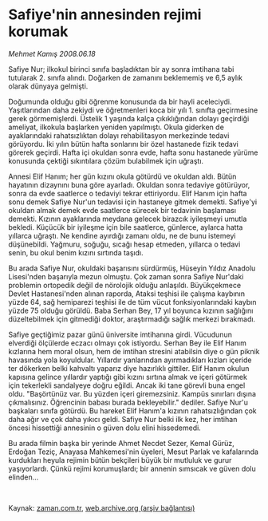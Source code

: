# Safiye'nin  annesinden  rejimi korumak

*Mehmet Kamış 2008.06.18*

<tr><td class="metin" colspan="2" style="padding-top: 20px; padding-left: 5px; padding-right: 10px;">Safiye Nur; ilkokul birinci sınıfa başladıktan bir ay sonra imtihana tabi tutularak 2. sınıfa alındı. Doğarken de zamanını beklememiş ve 6,5 aylık olarak dünyaya gelmişti.</td></tr><tr><td class="metin" colspan="2" style="padding-top: 20px; padding-left: 5px; padding-right: 10px;"><p> Doğumunda olduğu gibi öğrenme konusunda da bir hayli aceleciydi. Yaşıtlarından daha zekiydi ve öğretmenleri koca bir yılı 1. sınıfta geçirmesine gerek görmemişlerdi. Üstelik 1 yaşında kalça çıkıklığından dolayı geçirdiği ameliyat, ilkokula başlarken yeniden yapılmıştı. Okula giderken de ayaklarındaki rahatsızlıktan dolayı rehabilitasyon merkezinde tedavi görüyordu. İki yılın bütün hafta sonlarını bir özel hastanede fizik tedavi görerek geçirdi. Hafta içi okuldan sonra evde, hafta sonu hastanede yürüme konusunda çektiği sıkıntılara çözüm bulabilmek için uğraştı. 
<p> Annesi Elif Hanım; her gün kızını okula götürdü ve okuldan aldı. Bütün hayatının dizaynını buna göre ayarladı. Okuldan sonra tedaviye götürüyor, sonra da evde saatlerce o tedaviyi tekrar ettiriyordu. Elif Hanım için hafta sonu demek Safiye Nur'un tedavisi için hastaneye gitmek demekti. Safiye'yi okuldan almak demek evde saatlerce sürecek bir tedavinin başlaması demekti. Kızının ayaklarında meydana gelecek birazcık iyileşmeyi umutla bekledi. Küçücük bir iyileşme için bile saatlerce, günlerce, aylarca hatta yıllarca uğraştı. Ne kendine ayırdığı zamanı oldu, ne de bunu istemeyi düşünebildi. Yağmuru, soğuğu, sıcağı hesap etmeden, yıllarca o tedavi senin, bu okul benim kızını sırtında taşıdı. 
<p> Bu arada Safiye Nur, okuldaki başarısını sürdürmüş, Hüseyin Yıldız Anadolu Lisesi'nden başarıyla mezun olmuştu. Çok zaman sonra Safiye Nur'daki problemin ortopedik değil de nörolojik olduğu anlaşıldı. Büyükçekmece Devlet Hastanesi'nden alınan raporda, Ataksi teşhisi ile çalışma kaybının yüzde 64, sağ hemiparezi teşhisi ile de tüm vücut fonksiyonlarındaki kaybın yüzde 75 olduğu görüldü. Baba Serhan Bey, 17 yıl boyunca kızının sağlığını düzeltebilmek için gitmediği doktor, araştırmadığı sağlık merkezi bırakmadı. 
<p> Safiye geçtiğimiz pazar günü üniversite imtihanına girdi. Vücudunun elverdiği ölçülerde eczacı olmayı çok istiyordu. Serhan Bey ile Elif Hanım kızlarına hem moral olsun, hem de imtihan stresini atabilsin diye o gün piknik havasında yola koyuldular. Yıllardır yanlarından ayırmadıkları kızları içeride ter dökerken belki kahvaltı yaparız diye hazırlıklı gittiler. Elif Hanım okulun kapısına gelince yıllardır yaptığı gibi kızını sırtına almak ve içeri götürmek için tekerlekli sandalyeye doğru eğildi. Ancak iki tane görevli buna engel oldu. "Başörtünüz var. Bu yüzden içeri giremezsiniz. Kampüs sınırları dışına çıkmalısınız. Öğrencinin babası burada bekleyebilir." dediler. Safiye Nur'u başkaları sınıfa götürdü. Bu hareket Elif Hanım'a kızının rahatsızlığından çok daha ağır ve çok daha yıkıcı geldi. Safiye Nur belki ilk kez, her imtihan öncesi hissettiği annesinin o güven dolu elini hissedemedi. 
<p> Bu arada filmin başka bir yerinde Ahmet Necdet Sezer, Kemal Gürüz, Erdoğan Teziç, Anayasa Mahkemesi'nin üyeleri, Mesut Parlak ve kafalarında kurdukları heyula rejimin bütün bekçileri büyük bir mutluluk ve gurur yaşıyorlardı. Çünkü rejimi korumuşlardı; bir annenin sımsıcak ve güven dolu elinden...
<p><br/></p></p></p></p></p></p></td></tr>

Kaynak: [zaman.com.tr](http://zaman.com.tr/yazar.do?yazino=703683), [web.archive.org (arşiv bağlantısı)](http://web.archive.org/web/20080828130009/http://zaman.com.tr:80/yazar.do?yazino=703683)
